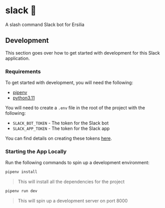 # slack 💬

A slash command Slack bot for Ersilia

## Development

This section goes over how to get started with development for this Slack application.

### Requirements

To get started with development, you will need the following:

- [pipenv](https://pipenv.readthedocs.io/en/latest/)
- [python3.11](https://www.python.org/downloads/release/python-3110/)

You will need to create a `.env` file in the root of the project with the following:

- `SLACK_BOT_TOKEN` - The token for the Slack bot
- `SLACK_APP_TOKEN` - The token for the Slack app

You can find details on creating these tokens [here](https://slack.dev/bolt-python/tutorial/getting-started).

### Starting the App Locally

Run the following commands to spin up a development environment:

```bash
pipenv install
```

> This will install all the dependencies for the project

```bash
pipenv run dev
```

> This will spin up a development server on port 8000
